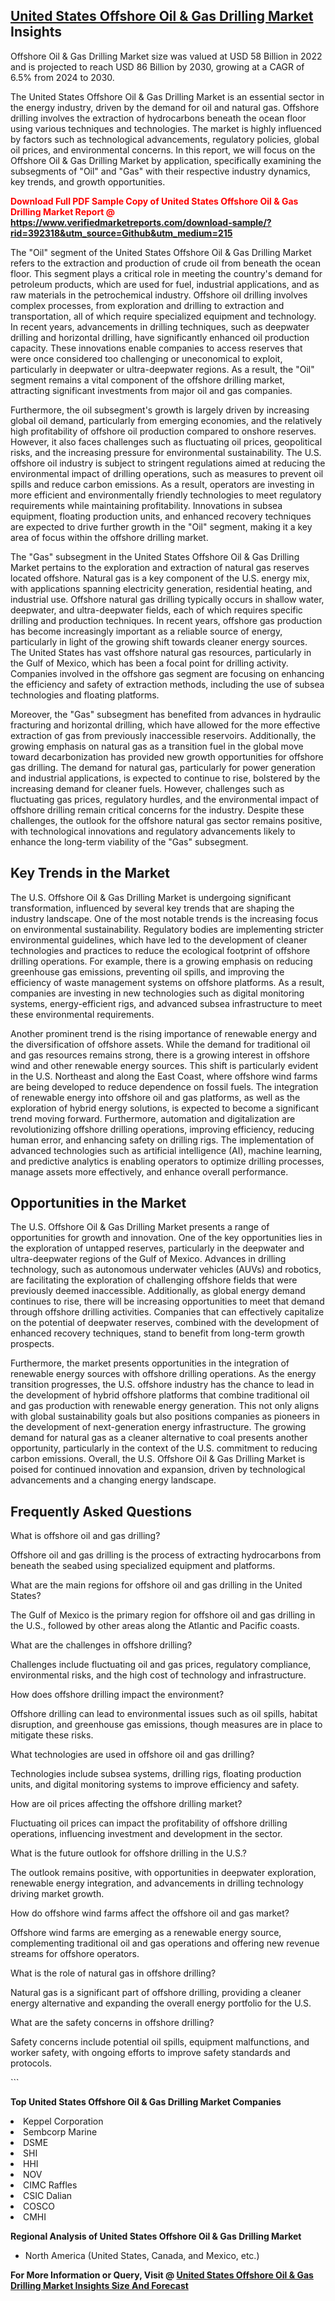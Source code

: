 <h2><a href="https://www.verifiedmarketreports.com/download-sample/?rid=392318&amp;utm_source=Github&amp;utm_medium=215" target="_blank">United States Offshore Oil & Gas Drilling Market</a> Insights</h2><p>Offshore Oil & Gas Drilling Market size was valued at USD 58 Billion in 2022 and is projected to reach USD 86 Billion by 2030, growing at a CAGR of 6.5% from 2024 to 2030.</p><p><p>The United States Offshore Oil & Gas Drilling Market is an essential sector in the energy industry, driven by the demand for oil and natural gas. Offshore drilling involves the extraction of hydrocarbons beneath the ocean floor using various techniques and technologies. The market is highly influenced by factors such as technological advancements, regulatory policies, global oil prices, and environmental concerns. In this report, we will focus on the Offshore Oil & Gas Drilling Market by application, specifically examining the subsegments of "Oil" and "Gas" with their respective industry dynamics, key trends, and growth opportunities. <strong><p><span class=""><span style="color: #ff0000;"><strong>Download Full PDF Sample Copy of United States Offshore Oil & Gas Drilling Market Report</strong> @ </span><a href="https://www.verifiedmarketreports.com/download-sample/?rid=392318&amp;utm_source=Github&amp;utm_medium=215" target="_blank">https://www.verifiedmarketreports.com/download-sample/?rid=392318&amp;utm_source=Github&amp;utm_medium=215</a></span></p></strong></p><p>The "Oil" segment of the United States Offshore Oil & Gas Drilling Market refers to the extraction and production of crude oil from beneath the ocean floor. This segment plays a critical role in meeting the country's demand for petroleum products, which are used for fuel, industrial applications, and as raw materials in the petrochemical industry. Offshore oil drilling involves complex processes, from exploration and drilling to extraction and transportation, all of which require specialized equipment and technology. In recent years, advancements in drilling techniques, such as deepwater drilling and horizontal drilling, have significantly enhanced oil production capacity. These innovations enable companies to access reserves that were once considered too challenging or uneconomical to exploit, particularly in deepwater or ultra-deepwater regions. As a result, the "Oil" segment remains a vital component of the offshore drilling market, attracting significant investments from major oil and gas companies.<p>Furthermore, the oil subsegment's growth is largely driven by increasing global oil demand, particularly from emerging economies, and the relatively high profitability of offshore oil production compared to onshore reserves. However, it also faces challenges such as fluctuating oil prices, geopolitical risks, and the increasing pressure for environmental sustainability. The U.S. offshore oil industry is subject to stringent regulations aimed at reducing the environmental impact of drilling operations, such as measures to prevent oil spills and reduce carbon emissions. As a result, operators are investing in more efficient and environmentally friendly technologies to meet regulatory requirements while maintaining profitability. Innovations in subsea equipment, floating production units, and enhanced recovery techniques are expected to drive further growth in the "Oil" segment, making it a key area of focus within the offshore drilling market.</p><p>The "Gas" subsegment in the United States Offshore Oil & Gas Drilling Market pertains to the exploration and extraction of natural gas reserves located offshore. Natural gas is a key component of the U.S. energy mix, with applications spanning electricity generation, residential heating, and industrial use. Offshore natural gas drilling typically occurs in shallow water, deepwater, and ultra-deepwater fields, each of which requires specific drilling and production techniques. In recent years, offshore gas production has become increasingly important as a reliable source of energy, particularly in light of the growing shift towards cleaner energy sources. The United States has vast offshore natural gas resources, particularly in the Gulf of Mexico, which has been a focal point for drilling activity. Companies involved in the offshore gas segment are focusing on enhancing the efficiency and safety of extraction methods, including the use of subsea technologies and floating platforms.<p>Moreover, the "Gas" subsegment has benefited from advances in hydraulic fracturing and horizontal drilling, which have allowed for the more effective extraction of gas from previously inaccessible reservoirs. Additionally, the growing emphasis on natural gas as a transition fuel in the global move toward decarbonization has provided new growth opportunities for offshore gas drilling. The demand for natural gas, particularly for power generation and industrial applications, is expected to continue to rise, bolstered by the increasing demand for cleaner fuels. However, challenges such as fluctuating gas prices, regulatory hurdles, and the environmental impact of offshore drilling remain critical concerns for the industry. Despite these challenges, the outlook for the offshore natural gas sector remains positive, with technological innovations and regulatory advancements likely to enhance the long-term viability of the "Gas" subsegment.</p><h2>Key Trends in the Market</h2><p>The U.S. Offshore Oil & Gas Drilling Market is undergoing significant transformation, influenced by several key trends that are shaping the industry landscape. One of the most notable trends is the increasing focus on environmental sustainability. Regulatory bodies are implementing stricter environmental guidelines, which have led to the development of cleaner technologies and practices to reduce the ecological footprint of offshore drilling operations. For example, there is a growing emphasis on reducing greenhouse gas emissions, preventing oil spills, and improving the efficiency of waste management systems on offshore platforms. As a result, companies are investing in new technologies such as digital monitoring systems, energy-efficient rigs, and advanced subsea infrastructure to meet these environmental requirements.<p>Another prominent trend is the rising importance of renewable energy and the diversification of offshore assets. While the demand for traditional oil and gas resources remains strong, there is a growing interest in offshore wind and other renewable energy sources. This shift is particularly evident in the U.S. Northeast and along the East Coast, where offshore wind farms are being developed to reduce dependence on fossil fuels. The integration of renewable energy into offshore oil and gas platforms, as well as the exploration of hybrid energy solutions, is expected to become a significant trend moving forward. Furthermore, automation and digitalization are revolutionizing offshore drilling operations, improving efficiency, reducing human error, and enhancing safety on drilling rigs. The implementation of advanced technologies such as artificial intelligence (AI), machine learning, and predictive analytics is enabling operators to optimize drilling processes, manage assets more effectively, and enhance overall performance.</p><h2>Opportunities in the Market</h2><p>The U.S. Offshore Oil & Gas Drilling Market presents a range of opportunities for growth and innovation. One of the key opportunities lies in the exploration of untapped reserves, particularly in the deepwater and ultra-deepwater regions of the Gulf of Mexico. Advances in drilling technology, such as autonomous underwater vehicles (AUVs) and robotics, are facilitating the exploration of challenging offshore fields that were previously deemed inaccessible. Additionally, as global energy demand continues to rise, there will be increasing opportunities to meet that demand through offshore drilling activities. Companies that can effectively capitalize on the potential of deepwater reserves, combined with the development of enhanced recovery techniques, stand to benefit from long-term growth prospects.<p>Furthermore, the market presents opportunities in the integration of renewable energy sources with offshore drilling operations. As the energy transition progresses, the U.S. offshore industry has the chance to lead in the development of hybrid offshore platforms that combine traditional oil and gas production with renewable energy generation. This not only aligns with global sustainability goals but also positions companies as pioneers in the development of next-generation energy infrastructure. The growing demand for natural gas as a cleaner alternative to coal presents another opportunity, particularly in the context of the U.S. commitment to reducing carbon emissions. Overall, the U.S. Offshore Oil & Gas Drilling Market is poised for continued innovation and expansion, driven by technological advancements and a changing energy landscape.</p><h2>Frequently Asked Questions</h2><p>What is offshore oil and gas drilling?</p><p>Offshore oil and gas drilling is the process of extracting hydrocarbons from beneath the seabed using specialized equipment and platforms.</p><p>What are the main regions for offshore oil and gas drilling in the United States?</p><p>The Gulf of Mexico is the primary region for offshore oil and gas drilling in the U.S., followed by other areas along the Atlantic and Pacific coasts.</p><p>What are the challenges in offshore drilling?</p><p>Challenges include fluctuating oil and gas prices, regulatory compliance, environmental risks, and the high cost of technology and infrastructure.</p><p>How does offshore drilling impact the environment?</p><p>Offshore drilling can lead to environmental issues such as oil spills, habitat disruption, and greenhouse gas emissions, though measures are in place to mitigate these risks.</p><p>What technologies are used in offshore oil and gas drilling?</p><p>Technologies include subsea systems, drilling rigs, floating production units, and digital monitoring systems to improve efficiency and safety.</p><p>How are oil prices affecting the offshore drilling market?</p><p>Fluctuating oil prices can impact the profitability of offshore drilling operations, influencing investment and development in the sector.</p><p>What is the future outlook for offshore drilling in the U.S.?</p><p>The outlook remains positive, with opportunities in deepwater exploration, renewable energy integration, and advancements in drilling technology driving market growth.</p><p>How do offshore wind farms affect the offshore oil and gas market?</p><p>Offshore wind farms are emerging as a renewable energy source, complementing traditional oil and gas operations and offering new revenue streams for offshore operators.</p><p>What is the role of natural gas in offshore drilling?</p><p>Natural gas is a significant part of offshore drilling, providing a cleaner energy alternative and expanding the overall energy portfolio for the U.S.</p><p>What are the safety concerns in offshore drilling?</p><p>Safety concerns include potential oil spills, equipment malfunctions, and worker safety, with ongoing efforts to improve safety standards and protocols.</p>```</p><p><strong>Top United States Offshore Oil & Gas Drilling Market Companies</strong></p><div data-test-id=""><p><li>Keppel Corporation</li><li> Sembcorp Marine</li><li> DSME</li><li> SHI</li><li> HHI</li><li> NOV</li><li> CIMC Raffles</li><li> CSIC Dalian</li><li> COSCO</li><li> CMHI</li></p><div><strong>Regional Analysis of&nbsp;United States Offshore Oil & Gas Drilling Market</strong></div><ul><li dir="ltr"><p dir="ltr">North America&nbsp;(United States, Canada, and Mexico, etc.)</p></li></ul><p><strong>For More Information or Query, Visit @&nbsp;</strong><strong><a href="https://www.verifiedmarketreports.com/product/offshore-oil-gas-drilling-market/?utm_source=Github&amp;utm_medium=215" target="_blank">United States Offshore Oil & Gas Drilling Market Insights Size And Forecast</a></strong></p></div>
